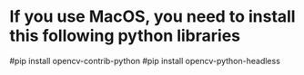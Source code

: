 # If you use MacOS, you need to install this following python libraries
#pip install opencv-contrib-python
#pip install opencv-python-headless

